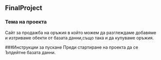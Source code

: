 ## FinalProject

### Тема на проекта
Сайт за продажба на оръжия в който можем да разглеждаме добавяме и изтриваме обекти от базата данни,също така и да купуваме оръжия.

###Инструкции за пускане 
Преди стартиране на проекта да се Ъпдейтне базата данни.

